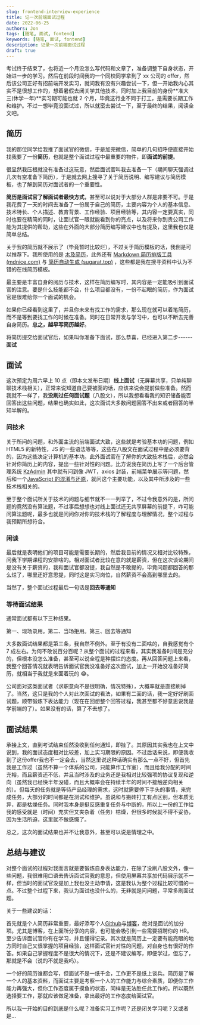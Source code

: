 ```yaml
---
slug: frontend-interview-experience
title: 记一次前端面试过程
date: 2022-06-25
authors: Jon
tags: [随笔, 面试, fontend]
keywords: [随笔, 面试, fontend]
description: 记录一次前端面试过程
draft: true
---
```


考试终于结束了，也将近一个月没怎么写代码和文章了，准备调整下自身状态，开始进一步的学习。然后在前段时间我的一个同校同学拿到了 xx 公司的 offer，然后该公司正好有招前端开发实习，就问我有没有兴趣尝试一下，但一开始我内心其实不是很想工作的，想着暑假去闭关学其他技术，同时加上我目前的身份**准大三(休学一年)**实习期可能也就 2 个月，毕竟这行业不同于打工，是需要长期工作和维护。不过一想毕竟没面试过，所以就蛮去尝试一下，至于最终的结果，阅读全文吧。

<!-- truncate -->

## 简历

我的那位同学给我推了面试官的微信，于是加完微信，简单的几句招呼便直接开始找我要了一份**简历**，也就是整个面试过程中最重要的物件，即**面试的前提**。

很显然我压根就没有准备过这玩意，然后面试官叫我去准备一下（期间聊天强调过几次有空准备下简历），于是就去网上搜寻了关于简历说明、编写建议与简历模板，也了解到简历对面试者的一个重要性。

**简历是面试官了解面试者最快方式**，甚至可以说对于大部分人群是非要不可。于是我花费了一天的时间去准备了一份属于自己的简历，主要内容为个人的基本信息、技术特长、个人描述、教育背景、工作经验、项目经验等，其内容一定要真实，同时也要在精简的同时，让面试官一眼就能看到你的亮点，以及将来你到贵公司工作能为其提供的帮助，这些在外面的大部分简历编写建议中也有提及，这里我也仅是简单总结。

关于我的简历就不展示了（毕竟暂时比较烂），不过关于简历模板的话，我倒是可以推荐下。我所使用的是 [木及简历](https://www.mujicv.com/)，此外还有 [Markdown 简历排版工具 (mdnice.com)](https://resume.mdnice.com/) 与 [简历自动生成 (sugarat.top)](https://resume.sugarat.top/) ，这些都是我在搜寻资料中认为不错的在线简历模板。

最主要是丰富自身的阅历与技术，这样在简历编写时，其内容是一定能吸引到面试官的注意。要是什么技能都不会，什么项目都没有，一份不起眼的简历，作为面试官是很难给你一个面试的机会。

如果你已经看到这里了，并且你未来有找工作的需求，那么现在就可以着笔简历，而不是等到要找工作的时候在准备。同时在日常开发与学习中，也可以不断去完善自身简历。**总之，越早写简历越好**。

将简历提交给面试官后，如果叫你准备下面试，那么恭喜，已经进入第二步------**面试**

## 面试

这次预定为周六早上 10 点（即本文发布日期）**线上面试**（无屏幕共享，只单纯聊聊技术栈相关），正常来说知道自己要被面的话，应该来说会提前做些准备。然而我就不一样了，我**没刷过任何面试题**（八股文），所以我想看看我的知识储备能否回答出这些问题，结果也确实如此，这次面试大多数问题回答不出来或者回答的半知半解的。

### 问技术

关于所问的问题，和外面主流的前端面试大致，这些就是考验基本功的问题，例如 HTML5 的新特性，JS 的一些语法等等，这些在八股文在面试过程中是必须要背的，因为这些决定计算机的基本功。此外面试官在了解你的大致技术栈后，必然会针对你简历上的内容，提出一些针对性的问题。比方说我在简历上写了一个后台管理系统 [KzAdmin](https://admin.jonoop.com) 其中就有问到像 JWT，axios 封装，前端菜单展示等问题，然后和一个[JavaScript 的混淆与还原](https://deobfuscator.jonoop.com/)，就问这个主要功能，以及其中所涉及的一些技术栈相关的。

至于整个面试所关于技术的问题与细节就不一一列举了，不过令我意外的是，所问题的竟然没有算法题，不过事后想想也对线上面试还无共享屏幕的前提下，咋可能问算法题呢，最多也就是问问你对你的技术栈的了解程度与理解情况，整个过程与我预期所想符合。

### 闲谈

最后就是表明他们的项目可能是需要长期的，然后我目前的情况又相对比较特殊，问我下学期课程的安排啥的。相对面试者比较在意的就是薪资，但在这次谈论期间是没有关于薪资的，我和面试官都没提，我自然是不敢提的，毕竟问题都回答的那么烂了，哪里还好意思提，同时这是实习岗位，自然薪资不会高到哪里去的。

当然了，整个面试过程最后一句话是**回去等通知**

### 等待面试结果

通常面试都有以下三种结果。

第一、现场录用。第二、当场拒用。第三、回去等通知

大多数面试结果都是第三条，我自然不例外。至于有没有二面啥的，自我感觉有个 7 成左右。为何不敢说百分百呢？从整个面试的过程来看，其实我准备时间是充分的，但根本没怎么准备，甚至可以说全程是种摆烂的态度。再从回答问题上来看，我整个回答情况就表明告诉面试官我没准备好这次面试，加上一开始没准备好简历，就相当于我就是来面着玩的 😂。

公司面对这类面试者（求职意向不是很明确，情况特殊），大概率就是直接刷掉了。当然，这只是我的个人对此次面试的看法，如果有二面的话，我一定好好刷面试题，顺带锻炼下表达能力（现在在回想整个回答过程，我甚至都不好意思说我是学前端的了）。如果没有的话，算了不去想了。

## 面试结果

承接上文，直到考试结束任然没收到任何通知，即挂了。其原因其实我也在上文中说到，我的面试态度相对比较差，加上实习期限的原因。不过后话来说，即便我收到了这份offer我也不一定会去，当然这里说这种话确实有那么一点不好，但首先我是工作过（虽然不算一个体系的公司，只能算作工作室），而且给我分配的时间充裕，而且薪资还不低，并且当时涉及的业务还是我相对比较强项的协议复现和逆向（虽然我已经快半年没碰，而且大概率会在持续半年的时间不接触逆向相关的）。但每天的任务就是等待产品经理的需求，这时就需要停下手头的事情，来完成任务，大部分的时间都是在测试和维护。虽说和与搬砖打工有点区别，但本质无异，都是枯燥任务。同时我本身是挺反感重复任务与中断的，所以上一份的工作给我的感受就是（时间）充实但又夹杂着（任务）枯燥，但很多时候就不得不妥协，因为生活所迫，这里就不做感慨了。

总之，这次的面试结果也并不让我意外，甚至可以说是情理之中。

## 总结与建议

对整个面试的过程对我而言就是要锻炼自身表达能力，在除了没刷八股文外，像一些问题，我很难用口语去告诉面试官我的意思，但使用屏幕共享加代码展示就不一样，但当时的面试官没提加上我也没主动申请，这是我认为整个过程比较可惜的一点。不过整个过程下来，我认为面试也没什么的，无非就是问问题，平常多刷面试题。

关于一些建议的话：

首先就是个人简历非常重要，最好添写个人[Github](https://github.com/)与[博客](http://jonoop.com)，绝对是面试的加分项。尤其是博客，在上面所分享的内容，也可能会吸引到一些需要招聘你的 HR。至少告诉面试官你有在学习，并且懂得记录。其次就是简历上一定要有能亮眼的地方同时自己又很掌握的项目经验，这样面试官针对性的问题，对自身也有很好的作答。如果自己掌握程度不是很大的情况下，还是不建议编写，即便学过，但忘了，那就是不会（说的不就是我吗）。

一个好的简历谁都会写，但面试不是一纸千金，工作更不是纸上谈兵。简历是了解一个人的基本资料，而面试主要是考察一个人的工作能力与综合素质，即便你工作能力再强大，但你工作态度属于摸鱼的状态，同样是无法胜任此工作的。所以既然选择要工作，那就应该做足准备，拿出最好的工作态度给面试官。

所以我一开始的目的到底是什么呢？准备实习工作呢？还是闭关学习呢？又或者是...
